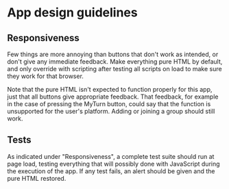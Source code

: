 # App design guidelines

## Responsiveness

Few things are more annoying than buttons that don't work as intended, or
don't give any immediate feedback. Make everything pure HTML by default, and
only override with scripting after testing all scripts on load to make sure
they work for that browser.

Note that the pure HTML isn't expected to function properly for this app,
just that all buttons give appropriate feedback. That feedback, for example
in the case of pressing the MyTurn button, could say that the function
is unsupported for the user's platform. Adding or joining a group should
still work.

## Tests

As indicated under "Responsiveness", a complete test suite should run at
page load, testing everything that will possibly done with JavaScript during
the execution of the app. If any test fails, an alert should be given and
the pure HTML restored.
